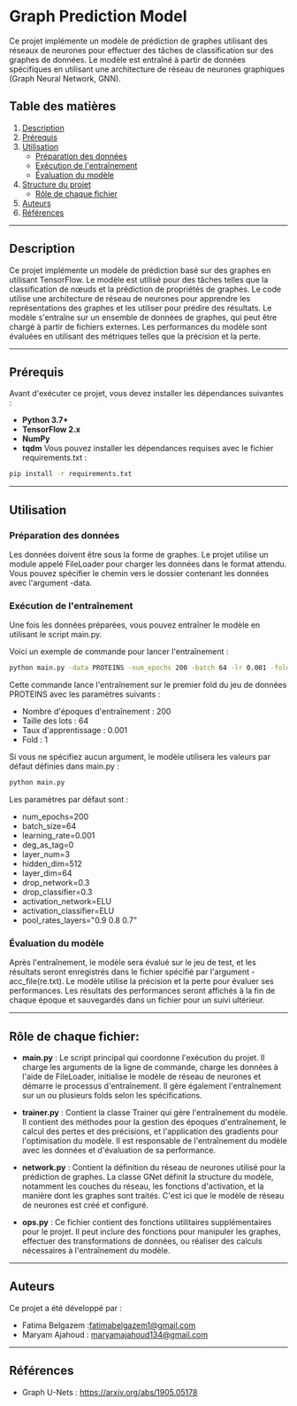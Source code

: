 # Graph Prediction Model

Ce projet implémente un modèle de prédiction de graphes utilisant des réseaux de neurones pour effectuer des tâches de classification sur des graphes de données. Le modèle est entraîné à partir de données spécifiques en utilisant une architecture de réseau de neurones graphiques (Graph Neural Network, GNN).
## Table des matières
  1. [Description](#description)
  2. [Prérequis](#prérequis)
  3. [Utilisation](#utilisation)
     - [Préparation des données](#préparation-des-données)
     - [Exécution de l'entraînement](#exécution-de-lentraînement)
     - [Évaluation du modèle](#évaluation-du-modèle)
  4. [Structure du projet](#structure-du-projet)
     - [Rôle de chaque fichier](#rôle-de-chaque-fichier)
  5. [Auteurs](#Auteurs)
  6. [Références](#Références)
  
  ---
  
  ## Description
  Ce projet implémente un modèle de prédiction basé sur des graphes en utilisant TensorFlow. Le modèle est utilisé pour des tâches telles que la classification de nœuds et la prédiction de propriétés de graphes. Le code utilise une architecture de réseau de neurones pour apprendre les représentations des graphes et les utiliser pour prédire des résultats.
  Le modèle s'entraîne sur un ensemble de données de graphes, qui peut être chargé à partir de fichiers externes. Les performances du modèle sont évaluées en utilisant des métriques telles que la précision et la perte.
  
---
## Prérequis
Avant d'exécuter ce projet, vous devez installer les dépendances suivantes :

  - **Python 3.7+**
  - **TensorFlow 2.x**
  - **NumPy**
  - **tqdm**
Vous pouvez installer les dépendances requises avec le fichier requirements.txt :
```bash
pip install -r requirements.txt
```
---
## Utilisation
### Préparation des données
Les données doivent être sous la forme de graphes. Le projet utilise un module appelé FileLoader pour charger les données dans le format attendu. Vous pouvez spécifier le chemin vers le dossier contenant les données avec l'argument -data.

### Exécution de l'entraînement
Une fois les données préparées, vous pouvez entraîner le modèle en utilisant le script main.py.

Voici un exemple de commande pour lancer l'entraînement :
```bash
python main.py -data PROTEINS -num_epochs 200 -batch 64 -lr 0.001 -fold 1
```
Cette commande lance l'entraînement sur le premier fold du jeu de données PROTEINS avec les paramètres suivants :

  - Nombre d'époques d'entraînement : 200
  - Taille des lots : 64
  - Taux d'apprentissage : 0.001
  - Fold : 1
    
Si vous ne spécifiez aucun argument, le modèle utilisera les valeurs par défaut définies dans main.py :
```bash
python main.py
```
Les paramètres par défaut sont :
  - num_epochs=200
  - batch_size=64
  - learning_rate=0.001
  - deg_as_tag=0
  - layer_num=3
  - hidden_dim=512
  - layer_dim=64
  - drop_network=0.3
  - drop_classifier=0.3
  - activation_network=ELU
  - activation_classifier=ELU
  - pool_rates_layers="0.9 0.8 0.7"
### Évaluation du modèle
Après l'entraînement, le modèle sera évalué sur le jeu de test, et les résultats seront enregistrés dans le fichier spécifié par l'argument -acc_file(re.txt). Le modèle utilise la précision et la perte pour évaluer ses performances.
Les résultats des performances seront affichés à la fin de chaque époque et sauvegardés dans un fichier pour un suivi ultérieur.

---

## Rôle de chaque fichier:
- **main.py** : Le script principal qui coordonne l'exécution du projet. Il charge les arguments de la ligne de commande, charge les données à l'aide de FileLoader, initialise le modèle de réseau de neurones et démarre le processus d'entraînement. Il gère également l'entraînement sur un ou plusieurs folds selon les spécifications.

- **trainer.py** : Contient la classe Trainer qui gère l'entraînement du modèle. Il contient des méthodes pour la gestion des époques d'entraînement, le calcul des pertes et des précisions, et l'application des gradients pour l'optimisation du modèle. Il est responsable de l'entraînement du modèle avec les données et d'évaluation de sa performance.

- **network.py** : Contient la définition du réseau de neurones utilisé pour la prédiction de graphes. La classe GNet définit la structure du modèle, notamment les couches du réseau, les fonctions d'activation, et la manière dont les graphes sont traités. C'est ici que le modèle de réseau de neurones est créé et configuré.

- **ops.py** : Ce fichier contient des fonctions utilitaires supplémentaires pour le projet. Il peut inclure des fonctions pour manipuler les graphes, effectuer des transformations de données, ou réaliser des calculs nécessaires à l'entraînement du modèle.

---

## Auteurs
Ce projet a été développé par :
 - Fatima Belgazem :fatimabelgazem1@gmail.com
 - Maryam Ajahoud : maryamajahoud134@gmail.com

---

## Références
 - Graph U-Nets : https://arxiv.org/abs/1905.05178
